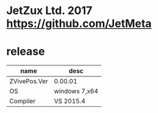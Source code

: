 # JetZux Ltd. 2017 https://github.com/JetMeta
# release
|name|desc|
|-|-|
|ZVivePos.Ver|0.00.01|
|OS|windows 7,x64|
|Compiler|VS 2015.4|
